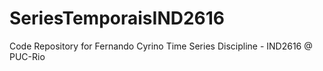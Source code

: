 # SeriesTemporaisIND2616

Code Repository for Fernando Cyrino Time Series Discipline - IND2616 @ PUC-Rio

